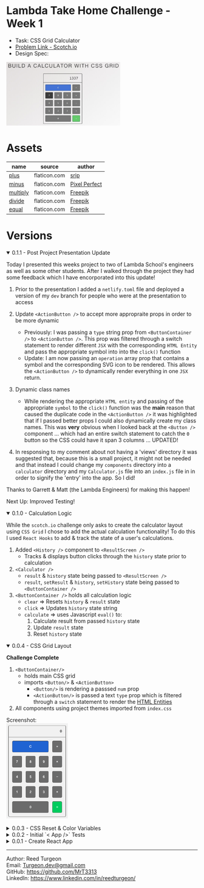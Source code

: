 # Lambda Take Home Challenge - Week 1
- Task: CSS Grid Calculator  
- [Problem Link - Scotch.io](https://scotch.io/bar-talk/code-challenge-2-build-a-calculator-with-css-grid)   
- Design Spec:   
<img src="client/src/assets/ReadMe/DesignSpec.png" width='300'>

# Assets
| name | source | author | 
| ---  | ---    | ---    |
| [plus](https://www.flaticon.com/free-icon/add_1237946?term=plus&page=1&position=1) | flaticon.com | [srip](https://www.flaticon.com/authors/srip) | 
| [minus](https://www.flaticon.com/free-icon/minus_1828901?term=minus&page=1&position=2) | flaticon.com | [Pixel Perfect](https://www.flaticon.com/authors/pixel-perfect) | 
| [multiply](https://www.flaticon.com/free-icon/multiply-mathematical-sign_43823?term=multiply&page=1&position=2) | flaticon.com | [Freepik](https://www.flaticon.com/authors/freepik) |
| [divide](https://www.flaticon.com/free-icon/divide_43097?term=divide&page=1&position=1) | flaticon.com | [Freepik](https://www.flaticon.com/authors/freepik) |
| [equal](https://www.flaticon.com/free-icon/equal_56751?term=equal%20sign&page=1&position=9) | flaticon.com | [Freepik](https://www.flaticon.com/authors/freepik) |

# Versions
<details open>
<summary>0.1.1 - Post Project Presentation Update</summary>

Today I presented this weeks project to two of Lambda School's engineers as well as some other students. After I walked through the project they had some feedback which I have encorporated into this update! 

1. Prior to the presentation I added a `netlify.toml` file and deployed a version of my `dev` branch for people who were at the presentation to access 

2. Update `<ActionButton />` to accept more appropraite props in order to be more dynamic 
    - Previously: I was passing a `type` string prop from `<ButtonContainer />` to `<ActionButton />`. This prop was filtered through a switch statement to render different `JSX` with the corresponding `HTML Entity` and pass the appropriate symbol into into the `click()` function
    - Update: I am now passing an `operation` array prop that contains a symbol and the corresponding SVG icon to be rendered. This allows the `<ActionButton />` to dynamically render everything in one `JSX` return.

3. Dynamic class names
    - While rendering the appropriate `HTML entity` and passing of the appropriate `symbol` to the `click()` function was the **main** reason that caused the duplicate code in the `<ActionButton />` it was highlighted that if I passed better props I could also dynamically create my class names. This was **very** obvious when I looked back at the `<Button />` component ... which had an entire switch statement to catch the `0` button so the CSS could have it span 3 columns ... UPDATED!

4. In responsing to my comment about not having a 'views' directory it was suggested that, because this is a small project, it might not be needed and that instead I could change my `components` directory into a `calculator` directory and my `Calculator.js` file into an `index.js` file in in order to signify the 'entry' into the app. So I did!

Thanks to Garrett & Matt (the Lambda Engineers) for making this happen!

Next Up: Improved Testing! 

</details>

<details open>
<summary>0.1.0 - Calculation Logic</summary>

While the `scotch.io` challenge only asks to create the calculator layout using `CSS Grid` I chose to add the actual calculation functionality! To do this I used `React Hooks` to add & track the state of a user's calculations.  

1. Added `<History />` component to `<ResultScreen />`
    - Tracks & displays button clicks through the `history` state prior to calculation
2. `<Calculator />`
    - `result` & `history` state being passed to `<ResultScreen />`
    -  `result`, `setResult` & `history`, `setHistory` state being passed to `<ButtonContainer />` 
3. `<ButtonContainer />` holds all calculation logic
    - `clear` => Resets `history` & `result` state 
    - `click` => Updates `history` state string
    - `calculate` => uses Javascript `eval()` to: 
        1. Calculate result from passed `history` state 
        2. Update `result` state
        3. Reset `history` state
</details>
<details open>
<summary>0.0.4 - CSS Grid Layout</summary>

**Challenge Complete**

1. `<ButtonContainer/>`    
    - holds main CSS grid
    - imports `<Button/>` & `<ActionButton>`
        - `<Button/>` is rendering a passsed `num` prop
        - `<ActionButton/>` is passed a text `type`  prop which is filtered through a `switch` statement to render the [HTML Entities](https://www.freeformatter.com/html-entities.html)
2. All components using project themes imported from `index.css`

Screenshot:  
<img src="client/src/assets/ReadMe/0.0.4.png" height='250'>
</details>
<details>
<summary>0.0.3 - CSS Reset & Color Variables</summary>

1. Meyer Reset: V2.0
    ```css
    /* reset.css */
    http://meyerweb.com/eric/tools/css/reset/ 
    v2.0 | 20110126
    License: none (public domain)
    ```

2. Color Variables
    ```css
    /* index.css */
    :root {
        --background_LightGrey: #F3F3F3;
        --clearButton_Blue: #3573DD;
        --equalButton_Green: #27D15E;
        --defaultButton_Grey: #767676;
        --text_and_line: #52514F;
    }
    ```
</details>
<details>
<summary>0.0.2 - Initial `< App />` Tests</summary>

1. Renders w/o crashing
2. queryByText => Hello World => toBeTruthy
</details>
<details >
<summary>0.0.1 - Create React App</summary>

- Cleaned out template CRA
- `<App/>` rendering 'Hello World' 
</details>

--- 
Author: Reed Turgeon  
Email: Turgeon.dev@gmail.com  
GitHub: https://github.com/MrT3313  
LinkedIn: https://www.linkedin.com/in/reedturgeon/  

